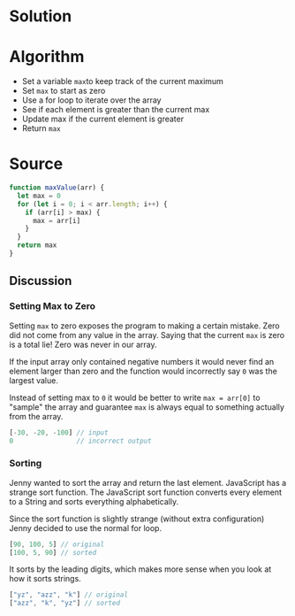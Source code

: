 # Solution

# Algorithm
* Set a variable `max`to keep track of the current maximum
* Set `max` to start as zero
* Use a for loop to iterate over the array
* See if each element is greater than the current max
* Update max if the current element is greater
* Return `max`

# Source

```js
function maxValue(arr) {
  let max = 0
  for (let i = 0; i < arr.length; i++) {
    if (arr[i] > max) {
      max = arr[i]
    }
  }
  return max
}
```

## Discussion
### Setting Max to Zero
Setting `max` to zero exposes the program to making a certain mistake. Zero did
not come from any value in the array. Saying that the current `max` is zero is
a total lie! Zero was never in our array.

If the input array only contained negative numbers it would never find an
element larger than zero and the function would incorrectly say `0` was
the largest value.

Instead of setting max to `0` it would be better to write `max = arr[0]` to
"sample" the array and guarantee `max` is always equal to something actually
from the array.

```js
[-30, -20, -100] // input
0                // incorrect output
```


### Sorting
Jenny wanted to sort the array and return the last element. JavaScript has a
strange sort function. The JavaScript sort function converts every element to a
String and sorts everything alphabetically.

Since the sort function is slightly strange (without extra configuration) Jenny
decided to use the normal for loop.

```js
[90, 100, 5] // original
[100, 5, 90] // sorted
```

It sorts by the leading digits, which makes more sense when you look at how it
sorts strings.

```js
["yz", "azz", "k"] // original
["azz", "k", "yz"] // sorted
```



